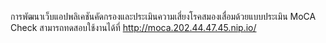 การพัฒนาเว็บแอปพลิเคชันคัดกรองและประเมินความเสี่ยงโรคสมองเสื่อมด้วยแบบประเมิน MoCA Check
สามารถทดสอบใช้งานได้ที่
http://moca.202.44.47.45.nip.io/
